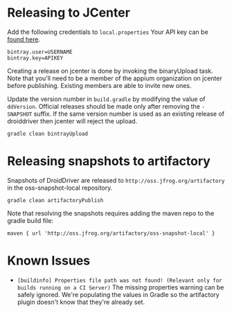 # Releasing to JCenter

Add the following credentials to `local.properties` Your API key can be [found here](https://bintray.com/user/edit/tab/apikey).

```
bintray.user=USERNAME
bintray.key=APIKEY
```

Creating a release on jcenter is done by invoking the binaryUpload task. Note that you'll need to be a member of the appium organization on jcenter before publishing. Existing members are able to invite new ones.

Update the version number in `build.gradle` by modifying the value of `ddVersion`. Official releases should be made only after removing the `-SNAPSHOT` suffix. If the same version number is used as an existing release of droiddriver then jcenter will reject the upload.

`gradle clean bintrayUpload`

# Releasing snapshots to artifactory

Snapshots of DroidDriver are released to `http://oss.jfrog.org/artifactory` in the oss-snapshot-local
repository.

`gradle clean artifactoryPublish`

Note that resolving the snapshots requires adding the maven repo to the gradle build file:

`maven { url 'http://oss.jfrog.org/artifactory/oss-snapshot-local' }`

# Known Issues

- `[buildinfo] Properties file path was not found! (Relevant only for builds running on a CI Server)`
The missing properties warning can be safely ignored. We're populating the values in Gradle so
the artifactory plugin doesn't know that they're already set.
